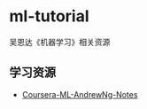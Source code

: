 # ml-tutorial
吴恩达《机器学习》相关资源


## 学习资源
* [Coursera-ML-AndrewNg-Notes](https://github.com/fengdu78/Coursera-ML-AndrewNg-Notes)


